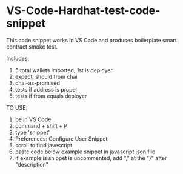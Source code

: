 # VS-Code-Hardhat-test-code-snippet

This code snippet works in VS Code and produces boilerplate smart contract smoke test.

Includes:
1. 5 total wallets imported, 1st is deployer
2. expect, should from chai
3. chai-as-promised
4. tests if address is proper
5. tests if from equals deployer


TO USE:
1. be in VS Code
2. command + shift + P
3. type 'snippet'
4. Preferences: Configure User Snippet
5. scroll to find javescript
6. paste code below example snippet in javascript.json file
7. if example is snippet is uncommented, add "," at the "}" after "description"
